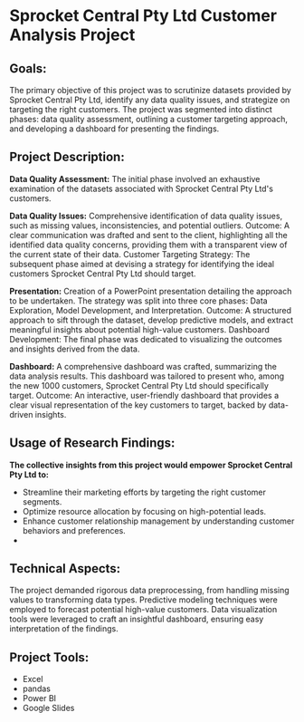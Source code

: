 # Sprocket Central Pty Ltd Customer Analysis Project

## Goals:
The primary objective of this project was to scrutinize datasets provided by Sprocket Central Pty Ltd, identify any data quality issues, and strategize on targeting the right customers. The project was segmented into distinct phases: data quality assessment, outlining a customer targeting approach, and developing a dashboard for presenting the findings.

## Project Description:

**Data Quality Assessment:**
The initial phase involved an exhaustive examination of the datasets associated with Sprocket Central Pty Ltd's customers.

**Data Quality Issues:** Comprehensive identification of data quality issues, such as missing values, inconsistencies, and potential outliers.
Outcome: A clear communication was drafted and sent to the client, highlighting all the identified data quality concerns, providing them with a transparent view of the current state of their data.
Customer Targeting Strategy:
The subsequent phase aimed at devising a strategy for identifying the ideal customers Sprocket Central Pty Ltd should target.

**Presentation:** Creation of a PowerPoint presentation detailing the approach to be undertaken. The strategy was split into three core phases: Data Exploration, Model Development, and Interpretation.
Outcome: A structured approach to sift through the dataset, develop predictive models, and extract meaningful insights about potential high-value customers.
Dashboard Development:
The final phase was dedicated to visualizing the outcomes and insights derived from the data.

**Dashboard:** A comprehensive dashboard was crafted, summarizing the data analysis results. This dashboard was tailored to present who, among the new 1000 customers, Sprocket Central Pty Ltd should specifically target.
Outcome: An interactive, user-friendly dashboard that provides a clear visual representation of the key customers to target, backed by data-driven insights.

## Usage of Research Findings:

**The collective insights from this project would empower Sprocket Central Pty Ltd to:**
- Streamline their marketing efforts by targeting the right customer segments.
- Optimize resource allocation by focusing on high-potential leads.
- Enhance customer relationship management by understanding customer behaviors and preferences.
- 
## Technical Aspects:
The project demanded rigorous data preprocessing, from handling missing values to transforming data types. Predictive modeling techniques were employed to forecast potential high-value customers. Data visualization tools were leveraged to craft an insightful dashboard, ensuring easy interpretation of the findings.

## Project Tools:
- Excel
- pandas
- Power BI
- Google Slides
